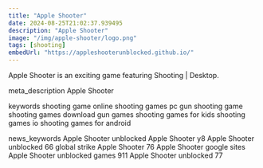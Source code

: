 ```yaml
---
title: "Apple Shooter"
date: 2024-08-25T21:02:37.939495
description: "Apple Shooter"
image: "/img/apple-shooter/logo.png"
tags: [shooting]
embedUrl: "https://appleshooterunblocked.github.io/"
---
```


Apple Shooter is an exciting game featuring Shooting | Desktop.

meta_description
Apple Shooter


keywords
shooting game online shooting games pc gun shooting game shooting games download gun games shooting games for kids shooting games io shooting games for android


news_keywords
Apple Shooter unblocked Apple Shooter y8 Apple Shooter unblocked 66 global strike Apple Shooter 76 Apple Shooter google sites Apple Shooter unblocked games 911 Apple Shooter unblocked 77
